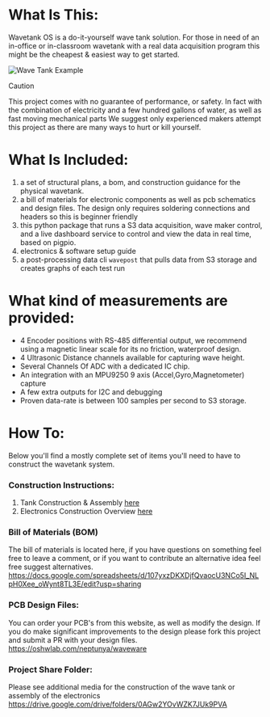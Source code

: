 # What Is This:
Wavetank OS is a do-it-yourself wave tank solution. For those in need of an in-office or in-classroom wavetank with a real data acquisition program this might be the cheapest & easiest way to get started.

![Wave Tank Example](media/waves_test.gif)

> [!CAUTION]
> This project comes with no guarantee of performance, or safety. In fact with the combination of electricity and a few hundred gallons of water, as well as fast moving mechanical parts We suggest only experienced makers attempt this project as there are many ways to hurt or kill yourself.


# What Is Included:
1. a set of structural plans, a bom, and construction guidance for the physical wavetank.
2. a bill of materials for electronic components as well as pcb schematics and design files. The design only requires soldering connections and headers so this is beginner friendly
3. this python package that runs a S3 data acquisition, wave maker control, and a live dashboard service to control and view the data in real time, based on pigpio.
4. electronics & software setup guide
5. a post-processing data cli `wavepost` that pulls data from S3 storage and creates graphs of each test run

#  What kind of measurements are provided:
- 4 Encoder positions with RS-485 differential output, we recommend using a magnetic linear scale for its no friction, waterproof design.
- 4 Ultrasonic Distance channels available for capturing wave height.
- Several Channels Of ADC with a dedicated IC chip.
- An integration with an MPU9250 9 axis (Accel,Gyro,Magnetometer) capture
- A few extra outputs for I2C and debugging
- Proven data-rate is between 100 samples per second to S3 storage.

# How To:
Below you'll find a mostly complete set of items you'll need to have to construct the wavetank system.

### Construction Instructions:
1. Tank Construction & Assembly [here](CONSTRUCTION.md)
2. Electronics Construction Overview [here](ELECTRONICS.md)

### Bill of Materials (BOM)
The bill of materials is located here, if you have questions on something feel free to leave a comment, or if you want to contribute an alternative idea feel free suggest alternatives.
https://docs.google.com/spreadsheets/d/107yxzDKXDjfQvaocU3NCo5I_NLpH0Xee_oWynt8TL3E/edit?usp=sharing

### PCB Design Files:
You can order your PCB's from this website, as well as modify the design. If you do make significant improvements to the design please fork this project and submit a PR with your design files.
https://oshwlab.com/neptunya/waveware


### Project Share Folder:
Please see additional media for the construction of the wave tank or assembly of the electronics
https://drive.google.com/drive/folders/0AGw2YOvWZK7JUk9PVA
